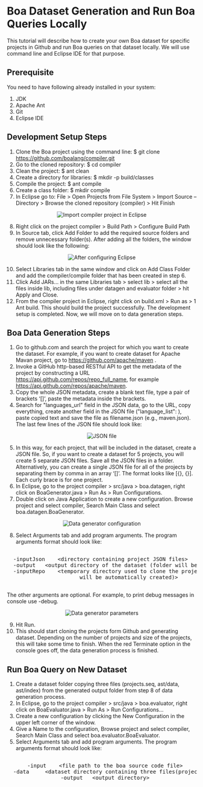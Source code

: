 # Boa Dataset Generation and Run Boa Queries Locally
This tutorial will describe how to create your own Boa dataset for specific projects in Github and run Boa queries on 
that dataset locally. We will use command line and Eclipse IDE for that purpose.

## Prerequisite
You need to have following already installed in your system:
1. JDK
2. Apache Ant
3. Git
4. Eclipse IDE

## Development Setup Steps
1. Clone the Boa project using the command line: $ git clone https://github.com/boalang/compiler.git 
2. Go to the cloned repository: $ cd compiler
3. Clean the project: $ ant clean
4. Create a directory for libraries: $ mkdir -p build/classes
5. Compile the project: $ ant compile
6. Create a class folder: $ mkdir compile
7.	In Eclipse go to: File > Open Projects from File System > Import Source – Directory > Browse the cloned repository (compiler) > Hit Finish

<p align="center"> 
<img src="img/import.png" title="Import compiler project in Eclipse">
</p>


8.	Right click on the project compiler > Build Path > Configure Build Path
9.	In Source tab, click Add Folder to add the required source folders and remove unnecessary folder(s). After adding all the folders, the window should look like the following:

<p align="center"> 
<img src="img/after_config.png" title="After configuring Eclipse">
</p>

10.	Select Libraries tab in the same window and click on Add Class Folder and add the compiler/compile folder that has been created in step 6. 
11.	Click Add JARs… in the same Libraries tab > select lib > select all the files inside lib, including files under datagen and evaluator folder > hit Apply and Close.
12.	From the compiler project in Eclipse, right click on build.xml > Run as > 1 Ant build. This should build the project successfully. The development setup is completed. Now, we will move on to data generation steps. 

## Boa Data Generation Steps
1.	Go to github.com and search the project for which you want to create the dataset. For example, if you want to create dataset for Apache Mavan project, go to https://github.com/apache/maven .
2.	Invoke a GitHub http-based RESTful API to get the metadata of the project by constructing a URL https://api.github.com/repos/repo_full_name, for example https://api.github.com/repos/apache/maven. 
3.	Copy the whole JSON metadata, create a blank text file, type a pair of brackets ‘[]’, paste the metadata inside the brackets.
4.	Search for "languages_url" field in the JSON data, go to the URL, copy everything, create another field in the JSON file ("language_list": ), paste copied text and save the file as filename.json (e.g., maven.json). The last few lines of the JSON file should look like:

<p align="center"> 
<img src="img/json_looklike.png" title="JSON file">
</p>

5.	In this way, for each project, that will be included in the dataset, create a JSON file. So, if you want to create a dataset for 5 projects, you will create 5 separate JSON files. Save all the JSON files in a folder. Alternatively, you can create a single JSON file for all of the projects by separating them by comma in an array ‘[]’. The format looks like [{}, {}]. Each curly brace is for one project. 
6.	In Eclipse, go to the project compiler > src/java > boa.datagen, right click on BoaGenerator.java > Run As > Run Configurations.
7.	Double click on Java Application to create a new configuration. Browse project and select compiler, Search Main Class and select boa.datagen.BoaGenerator.

<p align="center"> 
<img src="img/datagen.png" title="Data generator configuration">
</p>

8.	Select Arguments tab and add program arguments. The program arguments format should look like:
<pre><center>
  -inputJson 	&#60;directory containing project JSON files&#62;	
  -output 	&#60;output directory of the dataset (folder will be automatically created)&#62;	
  -inputRepo 	&#60;temporary directory used to clone the projects (this folder 
                   will be automatically created)&#62;	
 </center></pre>
 
 The other arguments are optional. For example, to print debug messages in console use -debug. 
 
<p align="center"> 
<img src="img/datagenparam.png" title="Data generator parameters">
</p>

9.	Hit Run.
10.	This should start cloning the projects form Github and generating dataset. Depending on the number of projects and size of the projects, this will take some time to finish. When the red Terminate option in the console goes off, the data generation process is finished. 

## Run Boa Query on New Dataset
1.	Create a dataset folder copying three files (projects.seq, ast/data, ast/index) from the generated output folder from step 8 of data generation process.
2.	In Eclipse, go to the project compiler > src/java > boa.evaluator, right click on BoaEvaluator.java > Run As > Run Configurations… 
3.	Create a new configuration by clicking the New Configuration in the upper left corner of the window. 
4.	Give a Name to the configuration, Browse project and select compiler, Search Main Class and select boa.evaluator.BoaEvaluator.
5.	Select Arguments tab and add program arguments. The program arguments format should look like:
<pre><center>
  -input 	&#60;file path to the boa source code file&#62;
  -data 	&#60;dataset directory containing three files(projects.seq, data, index)&#62;
  -output 	&#60;output directory&#62;
 </center></pre>


